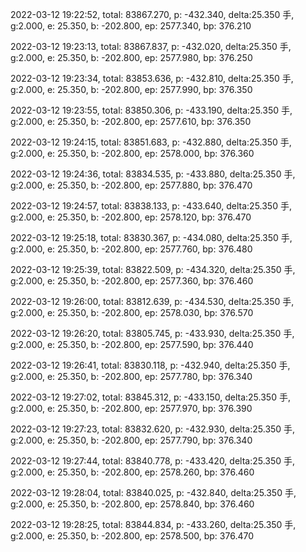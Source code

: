 2022-03-12 19:22:52, total: 83867.270, p: -432.340, delta:25.350 手, g:2.000, e: 25.350, b: -202.800, ep: 2577.340, bp: 376.210

2022-03-12 19:23:13, total: 83867.837, p: -432.020, delta:25.350 手, g:2.000, e: 25.350, b: -202.800, ep: 2577.980, bp: 376.250

2022-03-12 19:23:34, total: 83853.636, p: -432.810, delta:25.350 手, g:2.000, e: 25.350, b: -202.800, ep: 2577.990, bp: 376.350

2022-03-12 19:23:55, total: 83850.306, p: -433.190, delta:25.350 手, g:2.000, e: 25.350, b: -202.800, ep: 2577.610, bp: 376.350

2022-03-12 19:24:15, total: 83851.683, p: -432.880, delta:25.350 手, g:2.000, e: 25.350, b: -202.800, ep: 2578.000, bp: 376.360

2022-03-12 19:24:36, total: 83834.535, p: -433.880, delta:25.350 手, g:2.000, e: 25.350, b: -202.800, ep: 2577.880, bp: 376.470

2022-03-12 19:24:57, total: 83838.133, p: -433.640, delta:25.350 手, g:2.000, e: 25.350, b: -202.800, ep: 2578.120, bp: 376.470

2022-03-12 19:25:18, total: 83830.367, p: -434.080, delta:25.350 手, g:2.000, e: 25.350, b: -202.800, ep: 2577.760, bp: 376.480

2022-03-12 19:25:39, total: 83822.509, p: -434.320, delta:25.350 手, g:2.000, e: 25.350, b: -202.800, ep: 2577.360, bp: 376.460

2022-03-12 19:26:00, total: 83812.639, p: -434.530, delta:25.350 手, g:2.000, e: 25.350, b: -202.800, ep: 2578.030, bp: 376.570

2022-03-12 19:26:20, total: 83805.745, p: -433.930, delta:25.350 手, g:2.000, e: 25.350, b: -202.800, ep: 2577.590, bp: 376.440

2022-03-12 19:26:41, total: 83830.118, p: -432.940, delta:25.350 手, g:2.000, e: 25.350, b: -202.800, ep: 2577.780, bp: 376.340

2022-03-12 19:27:02, total: 83845.312, p: -433.150, delta:25.350 手, g:2.000, e: 25.350, b: -202.800, ep: 2577.970, bp: 376.390

2022-03-12 19:27:23, total: 83832.620, p: -432.930, delta:25.350 手, g:2.000, e: 25.350, b: -202.800, ep: 2577.790, bp: 376.340

2022-03-12 19:27:44, total: 83840.778, p: -433.420, delta:25.350 手, g:2.000, e: 25.350, b: -202.800, ep: 2578.260, bp: 376.460

2022-03-12 19:28:04, total: 83840.025, p: -432.840, delta:25.350 手, g:2.000, e: 25.350, b: -202.800, ep: 2578.840, bp: 376.460

2022-03-12 19:28:25, total: 83844.834, p: -433.260, delta:25.350 手, g:2.000, e: 25.350, b: -202.800, ep: 2578.500, bp: 376.470